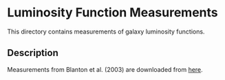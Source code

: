 # Luminosity Function Measurements

This directory contains measurements of galaxy luminosity functions.


## Description

Measurements from Blanton et al. (2003) are downloaded from [here](http://cosmo.nyu.edu/mb144/lf.html).